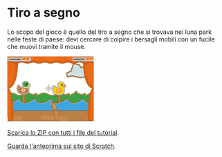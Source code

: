 # Tiro a segno

Lo scopo del gioco è quello del tiro a segno che si trovava nei luna park nelle feste di paese: devi cercare di colpire i bersagli mobili con un fucile che muovi tramite il mouse.

![Immagine](thumbnail.png)

[Scarica lo ZIP con tutti i file del tutorial](https://github.com/kronwiz/codingtutorials/raw/master/scratch/tiro_a_segno/tiro_a_segno.zip).

[Guarda l'anteprima sul sito di Scratch](https://scratch.mit.edu/projects/98004013/).
